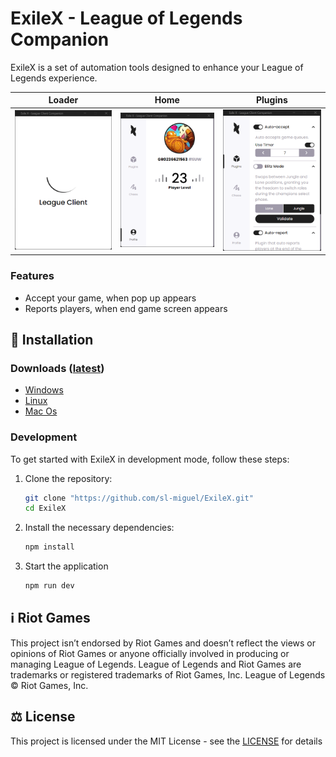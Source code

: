 # ExileX - League of Legends Companion

ExileX is a set of automation tools designed to enhance your League of Legends experience.

|           Loader            |           Home            |           Plugins            |
| :-------------------------: | :-----------------------: | :--------------------------: |
| ![](./docs/pics/loader.png) | ![](./docs/pics/home.png) | ![](./docs/pics/plugins.png) |

### Features

- Accept your game, when pop up appears
- Reports players, when end game screen appears

## 💾 Installation

### Downloads ([latest](https://github.com/sl-miguel/ExileX/releases/latest))

- [Windows](https://github.com/sl-miguel/ExileX/releases/latest/download/exile-Windows-Portable-0.2.0.exe)
- [Linux](https://github.com/sl-miguel/ExileX/releases/latest/download/exile-Linux-0.2.0.AppImage)
- [Mac Os](https://github.com/sl-miguel/ExileX/releases/latest/download/exile-Mac-0.2.0-Installer.dmg)

### Development

To get started with ExileX in development mode, follow these steps:

1. Clone the repository:

   ```bash
   git clone "https://github.com/sl-miguel/ExileX.git"
   cd ExileX
   ```

2. Install the necessary dependencies:

   ```bash
   npm install
   ```

3. Start the application

   ```bash
   npm run dev
   ```

## ℹ️ Riot Games

This project isn’t endorsed by Riot Games and doesn’t reflect the views or opinions of Riot Games or anyone officially involved in producing or managing League of Legends. League of Legends and Riot Games are trademarks or registered trademarks of Riot Games, Inc. League of Legends © Riot Games, Inc.

## ⚖️ License

This project is licensed under the MIT License - see the [LICENSE](/LICENSE) for details
